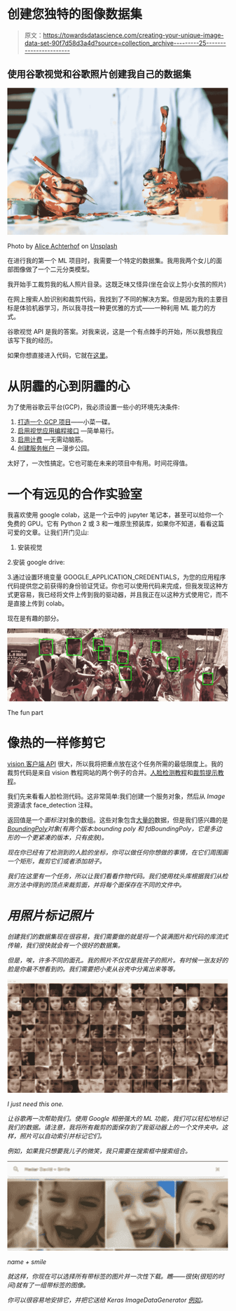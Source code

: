 # 创建您独特的图像数据集

> 原文：<https://towardsdatascience.com/creating-your-unique-image-data-set-90f7d58d3a4d?source=collection_archive---------25----------------------->

## 使用谷歌视觉和谷歌照片创建我自己的数据集

![](img/813affb75c695dc26599c7de8ed822c0.png)

Photo by [Alice Achterhof](https://unsplash.com/photos/FwF_fKj5tBo?utm_source=unsplash&utm_medium=referral&utm_content=creditCopyText) on [Unsplash](https://unsplash.com/?utm_source=unsplash&utm_medium=referral&utm_content=creditCopyText)

在进行我的第一个 ML 项目时，我需要一个特定的数据集。我用我两个女儿的面部图像做了一个二元分类模型。

我开始手工裁剪我的私人照片目录。这既乏味又怪异(坐在会议上剪小女孩的照片)

在网上搜索人脸识别和裁剪代码，我找到了不同的解决方案。但是因为我的主要目标是体验机器学习，所以我寻找一种更优雅的方式——一种利用 ML 能力的方式。

谷歌视觉 API 是我的答案。对我来说，这是一个有点棘手的开始，所以我想我应该写下我的经历。

如果你想直接进入代码，它就在[这里](https://github.com/alonlavian/FaceCrop)。

# 从阴霾的心到阴霾的心

为了使用谷歌云平台(GCP)，我必须设置一些小的环境先决条件:

1.  [打造一个 GCP 项目](https://cloud.google.com/resource-manager/docs/creating-managing-projects)——小菜一碟。
2.  [启用视觉应用编程接口](https://cloud.google.com/vision/docs/before-you-begin) —简单易行。
3.  [启用计费](https://cloud.google.com/billing/docs/how-to/modify-project) —无需动脑筋。
4.  [创建服务帐户](https://cloud.google.com/docs/authentication/production#obtaining_and_providing_service_account_credentials_manually) —漫步公园。

太好了，一次性搞定。它也可能在未来的项目中有用。时间花得值。

# 一个有远见的合作实验室

我喜欢使用 google colab，这是一个云中的 jupyter 笔记本，甚至可以给你一个免费的 GPU。它有 Python 2 或 3 和一堆原生预装库，如果你不知道，看看这篇可爱的文章。让我们开门见山:

1.  安装视觉

2.安装 google drive:

3.通过设置环境变量 GOOGLE_APPLICATION_CREDENTIALS，为您的应用程序代码提供您之前获得的身份验证凭证。你也可以使用代码来完成，但我发现这种方式更容易，我已经将文件上传到我的驱动器，并且我正在以这种方式使用它，而不是直接上传到 colab。

现在是有趣的部分。

![](img/a461d286d6e15622c84cfe262bbea58c.png)

The fun part

# 像热的一样修剪它

[vision 客户端 API](https://googleapis.github.io/google-cloud-python/latest/vision/gapic/v1/api.html) 很大，所以我将把重点放在这个任务所需的最低限度上。我的裁剪代码是来自 vision 教程网站的两个例子的合并。[人脸检测教程](https://cloud.google.com/vision/docs/face-tutorial)和[裁剪提示教程](https://cloud.google.com/vision/docs/crop-hints)。

我们先来看看人脸检测代码。这非常简单:我们创建一个服务对象，然后从 *Image* 资源请求 face_detection 注释。

返回值是一个*面标注*对象的数组。这些对象包含[大量的](https://cloud.google.com/vision/docs/reference/rest/v1/images/annotate#FaceAnnotation)数据，但是我们感兴趣的是[*BoundingPoly*](https://cloud.google.com/vision/docs/reference/rest/v1/projects.locations.products.referenceImages#BoundingPoly)*对象(有两个版本:bounding poly 和 fdBoundingPoly，它是多边形的一个更紧凑的版本，只有皮肤)。*

*现在你已经有了检测到的人脸的坐标，你可以做任何你想做的事情，在它们周围画一个矩形，裁剪它们或者添加胡子。*

*我们在这里有一个任务，所以让我们看看作物代码。我们使用枕头库根据我们从检测方法中得到的顶点来裁剪面，并将每个面保存在不同的文件中。*

# *用照片标记照片*

*创建我们的数据集现在很容易，我们需要做的就是将一个装满图片和代码的库流式传输，我们很快就会有一个很好的数据集。*

*但是，唉，许多不同的面孔。我的照片不仅仅是我孩子的照片。有时候一张友好的脸是你最不想看到的。我们需要把小麦从谷壳中分离出来等等。*

*![](img/d54fb83a7dc6f07beb8ca77dd42feb93.png)*

*I just need this one.*

*让谷歌再一次帮助我们。使用 Google 相册强大的 ML 功能，我们可以轻松地标记我们的数据。请注意，我将所有裁剪的面保存到了我驱动器上的一个文件夹中。这样，照片可以自动索引并标记它们。*

*例如，如果我只想要我儿子的微笑，我只需要在搜索框中搜索组合。*

*![](img/fa3053d0f1125d77ea0bc8253f7e9d94.png)*

*name + smile*

*就这样，你现在可以选择所有带标签的图片并一次性下载。瞧——很快(很短的时间)就有了一组带标签的图像。*

*你可以很容易地安排它，并把它送给 Keras ImageDataGenerator [例如](https://medium.com/@lavian.alon/binary-classification-a-naive-approach-b38ce6e718f5?source=friends_link&sk=828572a0cca4ace721d2711496bd8cff)。*